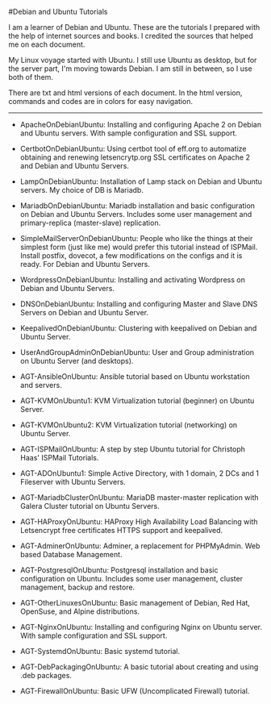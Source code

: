 #Debian and Ubuntu Tutorials

I am a learner of Debian and Ubuntu. These are the tutorials I prepared with the help of internet sources and books. I credited the sources that helped me on each document.

My Linux voyage started with Ubuntu. I still use Ubuntu as desktop, but for the server part, I'm moving towards Debian. I am still in between, so I use both of them. 

There are txt and html versions of each document. In the html version, commands and codes are in colors for easy navigation.


---

- ApacheOnDebianUbuntu: Installing and configuring Apache 2 on Debian and Ubuntu servers. With sample configuration and SSL support.

- CertbotOnDebianUbuntu: Using certbot tool of eff.org to automatize obtaining and renewing letsencrytp.org SSL certificates on Apache 2 and Debian and Ubuntu Servers.

- LampOnDebianUbuntu: Installation of Lamp stack on Debian and Ubuntu servers. My choice of DB is Mariadb.

- MariadbOnDebianUbuntu: Mariadb installation and basic configuration on Debian and Ubuntu Servers. Includes some user management and primary-replica (master-slave) replication.

- SimpleMailServerOnDebianUbuntu: People who like the things at their simplest form (just like me) would prefer this tutorial instead of ISPMail. Install postfix, dovecot, a few modifications on the configs and it is ready. For Debian and Ubuntu Servers.

- WordpressOnDebianUbuntu: Installing and activating Wordpress on Debian and Ubuntu Servers.

- DNSOnDebianUbuntu: Installing and configuring Master and Slave DNS Servers on Debian and Ubuntu Server.

- KeepalivedOnDebianUbuntu: Clustering with keepalived on Debian and Ubuntu Server.

- UserAndGroupAdminOnDebianUbuntu: User and Group administration on Ubuntu Server (and desktops).

- AGT-AnsibleOnUbuntu: Ansible tutorial based on Ubuntu workstation and servers.

- AGT-KVMOnUbuntu1: KVM Virtualization tutorial (beginner) on Ubuntu Server. 

- AGT-KVMOnUbuntu2: KVM Virtualization tutorial (networking) on Ubuntu Server. 

- AGT-ISPMailOnUbuntu: A step by step Ubuntu tutorial for Christoph Haas' ISPMail Tutorials.

- AGT-ADOnUbuntu1: Simple Active Directory, with 1 domain, 2 DCs and 1 Fileserver with Ubuntu Servers.

- AGT-MariadbClusterOnUbuntu: MariaDB master-master replication with Galera Cluster tutorial on Ubuntu Servers.

- AGT-HAProxyOnUbuntu: HAProxy High Availability Load Balancing with Letsencrypt free certificates HTTPS support and keepalived.
 
- AGT-AdminerOnUbuntu: Adminer, a replacement for PHPMyAdmin. Web based Database Management.

- AGT-PostgresqlOnUbuntu: Postgresql installation and basic configuration on Ubuntu. Includes some user management, cluster management, backup and restore.

- AGT-OtherLinuxesOnUbuntu: Basic management of Debian, Red Hat, OpenSuse, and Alpine distributions.

- AGT-NginxOnUbuntu: Installing and configuring Nginx on Ubuntu server. With sample configuration and SSL support.

- AGT-SystemdOnUbuntu: Basic systemd tutorial.

- AGT-DebPackagingOnUbuntu: A basic tutorial about creating and using .deb packages.

- AGT-FirewallOnUbuntu: Basic UFW (Uncomplicated Firewall) tutorial.
